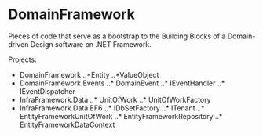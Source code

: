 # DomainFramework

Pieces of code that serve as a bootstrap to the Building Blocks of a Domain-driven Design software on .NET Framework.

Projects:
* DomainFramework
..*Entity
..*ValueObject
* DomainFramework.Events
..* DomainEvent
..* IEventHandler
..* IEventDispatcher
* InfraFramework.Data
..* UnitOfWork
..* UnitOfWorkFactory
* InfraFramework.Data.EF6
..* IDbSetFactory
..* ITenant
..* EntityFrameworkUnitOfWork
..* EntityFrameworkRepository
..* EntityFrameworkDataContext
